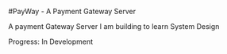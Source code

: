 #PayWay - A Payment Gateway Server

A payment Gateway Server I am building to learn System Design

Progress: In Development
